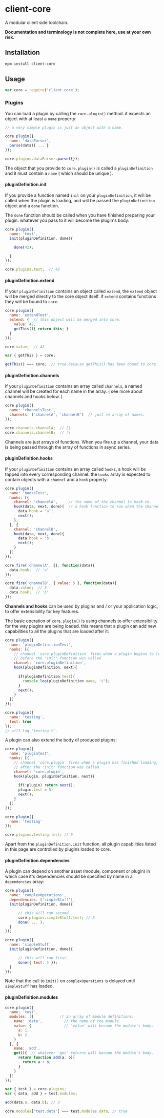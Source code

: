 # client-core

A modular client side toolchain.

**Documentation and terminology is not complete here, use at your own risk.**

## Installation

```sh
npm install client-core
```

## Usage
```javascript
var core = require('client-core');
```
### Plugins

You can load a plugin by calling the `core.plugin()` method. it expects an object with at least a `name` property:
```javascript
// a very simple plugin is just an object with a name.

core.plugin({
  name: 'dataParser',
  parse(data){ ... }
});

core.plugins.dataParser.parse({});
```

The object that you provide to `core.plugin()` is called a `pluginDefinition` and it must contain a `name` ( which should be unique ).

#### pluginDefinition.init

If you provide a function named `init` on your `pluginDefinition`, it will be called when the plugin is loading, and will be passed the `pluginDefinition` object and a `done` function.

The `done` function should be called when you have finished preparing your plugin. whatever you pass to it will become the plugin's body.

```javascript
core.plugin({
  name: 'test',
  init(pluginDefinition, done){

    done(42);

  }
});

core.plugins.test;  // 42
``` 

#### pluginDefinition.extend

If your `pluginDefinition` contains an object called `extend`, the `extend` object will be merged directly to the core object itself. if `extend` contains functions they will be bound to `core`.

```javascript
core.plugin({
  name: 'extendTest',
  extend: {  // this object will be merged into core.
    value: 42,
    getThis(){ return this; }
  }
});

core.value;  // 42

var { getThis } = core;

getThis() === core;  // true because getThis() has been bound to core.
``` 

#### pluginDefinition.channels

If your `pluginDefinition` contains an array called `channels`, a named channel will be created for each name in the array. ( see more about channels and hooks below. )

```javascript
core.plugin({
  name: 'channelsTest',
  channels: ['channelA', 'channelB']  // just an array of names.
});

core.channels.channelA;  // [] 
core.channels.channelB;  // [] 
```

Channels are just arrays of functions. When you fire up a channel, your data is being passed through the array of functions in async series.

#### pluginDefinition.hooks

If your `pluginDefinition` contains an array called `hooks`, a hook will be tapped into every corresponding channel.
the `hooks` array is expected to contain objects with a `channel` and a `hook` property:

```javascript
core.plugin({
  name: 'hooksTest',
  hooks: [{
    channel: 'channelA',     // the name of the channel to hook to.
    hook(data, next, done){  // a hook function to run when the channel fires.
      data.hook = 'a';
      next();
    },
  }, {
    channel: 'channelB',
    hook(data, next, done){
      data.hook = 'b';
      next();
    }
  }]
});

core.fire('channelA', {}, function(data){
  data.hook;  // 'a'
});

core.fire('channelB', { value: 5 }, function(data){
  data.value;  // 5
  data.hook;  // 'b'
});
```

__Channels and hooks__ can be used by plugins and / or your application logic, to offer extensibility for key features.

The basic operation of `core.plugin()` is using channels to offer extensibility for the way plugins are being loaded. this means that a plugin can add new capabilities to all the plugins that are loaded after it:

```js
core.plugin({
  name: 'pluginDefinitionTest',
  hooks: [{
    // channel 'core.pluginDefinition' fires when a plugin begins to load,
    // before the 'init' function was called.
    channel: 'core.pluginDefinition', 
    hook(pluginDefinition, next){
      
      if(pluginDefinition.test){
        console.log(pluginDefinition.name, '√');
      }
      next();
    }
  }]
});

core.plugin({
  name: 'testing',
  test: true
});
// will log 'testing √'.
```
A plugin can also extend the body of produced plugins:
```js
core.plugin({
  name: 'pluginTest',
  hooks: [{
    // channel 'core.plugin' fires when a plugin has finished loading,
    // after the 'init' function was called.
    channel: 'core.plugin', 
    hook(plugin, pluginDefinition, next){
      
      if(!plugin) return next();
      plugin.test = 5;
      next();
    }
  }]
});

core.plugin({
  name: 'testing'
});

core.plugins.testing.test; // 5
```
Apart from the `pluginDefinition.init` function, all plugin capabilities listed in this page are controlled by plugins loaded to core.

#### pluginDefinition.dependencies

A plugin can depend on another asset (module, component or plugin) in which case it's dependencies should be specified by name in a `dependencies` array:

```js
core.plugin({
  name: 'complexOperations',
  dependencies: ['simpleStuff'],
  init(pluginDefinition, done){

      // this will run second.
      core.plugins.simpleStuff.test; // 5
      done( ... );
  }
});

core.plugin({
  name: 'simpleStuff',
  init(pluginDefinition, done){

      // this will run first.
      done({ test: 5 });
  }
});
```
Note that the call to `init()` on `complexOperations` is delayed until `simpleStuff` has loaded.


#### pluginDefinition.modules

```js
core.plugin({
  name: 'test',
  modules: [{            // an array of module definitions.
    name: 'data',          // the name of the module.
    value: {               // 'value' will become the module's body.
      a: 1,
      b: 2 
    }  
  }, {
    name: 'add',
    get(){  // whatever 'get' returns will become the module's body.
      return function add(a, b){ 
        return a + b; 
      }
    }
  }]
});

var { test } = core.plugins;
var { data, add } = test.modules;

add(data.a, data.b); // 3

core.modules['test.data'] === test.modules.data; // true
```
